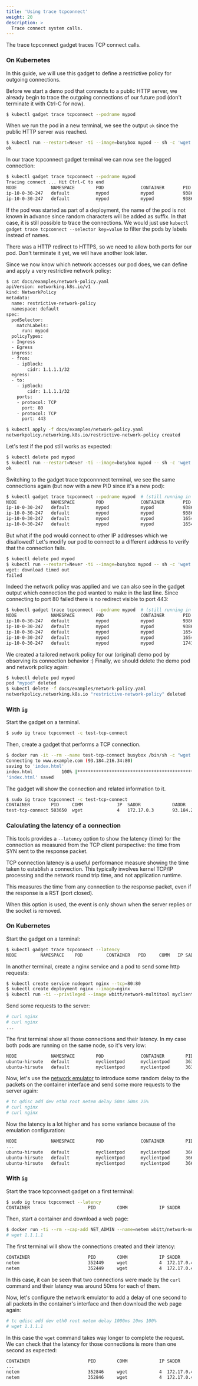 ```yaml
---
title: 'Using trace tcpconnect'
weight: 20
description: >
  Trace connect system calls.
---
```


The trace tcpconnect gadget traces TCP connect calls.

### On Kubernetes

In this guide, we will use this gadget to define a restrictive policy for outgoing connections.

Before we start a demo pod that connects to a public HTTP server, we already begin to trace
the outgoing connections of our future pod (don't terminate it with Ctrl-C for now).

```bash
$ kubectl gadget trace tcpconnect --podname mypod
```

When we run the pod in a new terminal, we see the output `ok` since the public HTTP server was reached.

```bash
$ kubectl run --restart=Never -ti --image=busybox mypod -- sh -c 'wget -q -O /dev/null -T 3 http://1.1.1.1 && echo ok || echo failed'
ok
```

In our trace tcpconnect gadget terminal we can now see the logged connection:

```bash
$ kubectl gadget trace tcpconnect --podname mypod
Tracing connect ... Hit Ctrl-C to end
NODE             NAMESPACE        POD              CONTAINER       PID    COMM         IP SADDR            DADDR            SPORT    DPORT
ip-10-0-30-247   default          mypod            mypod           9386   wget         4  172.17.0.3       1.1.1.1          40724    80
ip-10-0-30-247   default          mypod            mypod           9386   wget         4  172.17.0.3       1.1.1.1          33728    443
```

If the pod was started as part of a deployment, the name of the pod is not known
in advance since random characters will be added as suffix.
In that case, it is still possible to trace the connections. We would just
use `kubectl gadget trace tcpconnect --selector key=value` to filter the pods by
labels instead of names.

There was a HTTP redirect to HTTPS, so we need to allow both ports for our pod.
Don't terminate it yet, we will have another look later.

Since we now know which network accesses our pod does, we can define and apply a very
restrictive network policy:

```bash
$ cat docs/examples/network-policy.yaml
apiVersion: networking.k8s.io/v1
kind: NetworkPolicy
metadata:
  name: restrictive-network-policy
  namespace: default
spec:
  podSelector:
    matchLabels:
      run: mypod
  policyTypes:
  - Ingress
  - Egress
  ingress:
  - from:
    - ipBlock:
        cidr: 1.1.1.1/32
  egress:
  - to:
    - ipBlock:
        cidr: 1.1.1.1/32
    ports:
    - protocol: TCP
      port: 80
    - protocol: TCP
      port: 443

$ kubectl apply -f docs/examples/network-policy.yaml
networkpolicy.networking.k8s.io/restrictive-network-policy created
```

Let's test if the pod still works as expected:

```bash
$ kubectl delete pod mypod
$ kubectl run --restart=Never -ti --image=busybox mypod -- sh -c 'wget -q -O /dev/null -T 3 http://1.1.1.1 && echo ok || echo failed'
ok

```

Switching to the gadget trace tcpconnnect terminal, we see the same connections again
(but now with a new PID since it's a new pod):

```bash
$ kubectl gadget trace tcpconnect --podname mypod  # (still running in old terminal)
NODE             NAMESPACE        POD              CONTAINER       PID    COMM         IP SADDR            DADDR            SPORT    DPORT
ip-10-0-30-247   default          mypod            mypod           9386   wget         4  172.17.0.3       1.1.1.1          40724    80   # (previous output)
ip-10-0-30-247   default          mypod            mypod           9386   wget         4  172.17.0.3       1.1.1.1          33728    443  # (previous output)
ip-10-0-30-247   default          mypod            mypod           16547  wget         4  10.2.232.51      1.1.1.1          40676    80
ip-10-0-30-247   default          mypod            mypod           16547  wget         4  10.2.232.51      1.1.1.1          40630    443
```

But what if the pod would connect to other IP addresses which we disallowed?
Let's modify our pod to connect to a different address to verify that the connection fails.

```bash
$ kubectl delete pod mypod
$ kubectl run --restart=Never -ti --image=busybox mypod -- sh -c 'wget -q -O /dev/null -T 3 http://1.0.0.1 && echo ok || echo failed'
wget: download timed out
failed
```

Indeed the network policy was applied and we can also see in the gadget output which
connection the pod wanted to make in the last line. Since connecting to port 80 failed
there is no redirect visible to port 443:

```bash
$ kubectl gadget trace tcpconnect --podname mypod  # (still running in old terminal)
NODE             NAMESPACE        POD              CONTAINER       PID    COMM         IP SADDR            DADDR            SPORT    DPORT
ip-10-0-30-247   default          mypod            mypod           9386   wget         4  172.17.0.3       1.1.1.1          40724    80   # (previous output)
ip-10-0-30-247   default          mypod            mypod           9386   wget         4  172.17.0.3       1.1.1.1          33728    443  # (previous output)
ip-10-0-30-247   default          mypod            mypod           16547  wget         4  10.2.232.51      1.1.1.1          40676    80   # (previous output)
ip-10-0-30-247   default          mypod            mypod           16547  wget         4  10.2.232.51      1.1.1.1          40630    443  # (previous output)
ip-10-0-30-247   default          mypod            mypod           17418  wget         4  10.2.232.50      1.0.0.1          40688    80
```

We created a tailored network policy for our (original) demo pod by observing its connection behavior :)
Finally, we should delete the demo pod and network policy again:

```bash
$ kubectl delete pod mypod
pod "mypod" deleted
$ kubectl delete -f docs/examples/network-policy.yaml
networkpolicy.networking.k8s.io "restrictive-network-policy" deleted
```

### With `ig`

Start the gadget on a terminal.

```bash
$ sudo ig trace tcpconnect -c test-tcp-connect
```

Then, create a gadget that performs a TCP connection.

```bash
$ docker run -it --rm --name test-tcp-connect busybox /bin/sh -c "wget http://www.example.com"
Connecting to www.example.com (93.184.216.34:80)
saving to 'index.html'
index.html           100% |************************************************************************************************|  1256  0:00:00 ETA
'index.html' saved
```

The gadget will show the connection and related information to it.

```bash
$ sudo ig trace tcpconnect -c test-tcp-connect
CONTAINER        PID     COMM             IP  SADDR            DADDR            SPORT    DPORT
test-tcp-connect 503650  wget             4   172.17.0.3       93.184.216.34    40658    80
```

### Calculating the latency of a connection

This tools provides a `--latency` option to show the latency (time) for the connection as measured
from the TCP client perspective: the time from SYN sent to the response packet.

TCP connection latency is a useful performance measure showing the time taken to establish a
connection. This typically involves kernel TCP/IP processing and the network round trip time, and
not application runtime.

This measures the time from any connection to the response packet, even if the response is a RST
(port closed).

When this option is used, the event is only shown when the server replies or the socket is removed.

### On Kubernetes

Start the gadget on a terminal:

```bash
$ kubectl gadget trace tcpconnect --latency
NODE         NAMESPACE    POD         CONTAINER   PID     COMM   IP SADDR           DADDR           SPORT DPORT LATENCY
```

In another terminal, create a nginx service and a pod to send some http requests:

```bash
$ kubectl create service nodeport nginx --tcp=80:80
$ kubectl create deployment nginx --image=nginx
$ kubectl run -ti --privileged --image wbitt/network-multitool myclientpod -- bash
```

Send some requests to the server:

```bash
# curl nginx
# curl nginx
...
```

The first terminal show all those connections and their latency. In my case both pods are running on
the same node, so it's very low:

```bash
NODE             NAMESPACE        POD              CONTAINER        PID       COMM     IP SADDR           DADDR           SPORT DPORT LATENCY
ubuntu-hirsute   default          myclientpod      myclientpod      363550    curl     4  172.16.118.147  10.109.132.206  47078 80    121µs
ubuntu-hirsute   default          myclientpod      myclientpod      363654    curl     4  172.16.118.147  10.109.132.206  60028 80    116µs
```

Now, let's use the [network emulator](https://wiki.linuxfoundation.org/networking/netem) to
introduce some random delay to the packets on the container interface and send some more requests to
the server again:

```bash
# tc qdisc add dev eth0 root netem delay 50ms 50ms 25%
# curl nginx
# curl nginx
```

Now the latency is a lot higher and has some variance because of the emulation configuration:

```bash
NODE             NAMESPACE        POD              CONTAINER        PID       COMM     IP SADDR           DADDR           SPORT DPORT LATENCY
...
ubuntu-hirsute   default          myclientpod      myclientpod      366034    curl     4  172.16.118.147  10.109.132.206  39486 80    32.584ms
ubuntu-hirsute   default          myclientpod      myclientpod      366036    curl     4  172.16.118.147  10.109.132.206  39488 80    56.375ms
ubuntu-hirsute   default          myclientpod      myclientpod      366040    curl     4  172.16.118.147  10.109.132.206  33490 80    79.54ms
```

### With `ig`

Start the trace tcpconnect gadget on a first terminal:

```bash
$ sudo ig trace tcpconnect --latency
CONTAINER                      PID        COMM            IP SADDR           DADDR           SPORT DPORT LATENCY
```

Then, start a container and download a web page:

```bash
$ docker run -ti --rm --cap-add NET_ADMIN --name=netem wbitt/network-multitool -- /bin/bash
# wget 1.1.1.1
```

The first terminal will show the connections created and their latency:

```bash
CONTAINER                      PID        COMM            IP SADDR           DADDR           SPORT DPORT LATENCY
netem                          352449     wget            4  172.17.0.4      1.1.1.1         48668 80    49.543ms
netem                          352449     wget            4  172.17.0.4      1.1.1.1         48986 443   57.295ms
```

In this case, it can be seen that two connections were made by the `curl` command and their latency
was around 50ms for each of them.

Now, let's configure the network emulator to add a delay of one second to all packets in the
container's interface and then download the web page again:

```bash
# tc qdisc add dev eth0 root netem delay 1000ms 10ms 100%
# wget 1.1.1.1
```

In this case the `wget` command takes way longer to complete the request. We can check that the
latency for those connections is more than one second as expected:

```bash
CONTAINER                      PID        COMM            IP SADDR           DADDR           SPORT DPORT LATENCY
...
netem                          352846     wget            4  172.17.0.4      1.1.1.1         38236 80    1.045217s
netem                          352846     wget            4  172.17.0.4      1.1.1.1         45982 443   1.044178s
```
